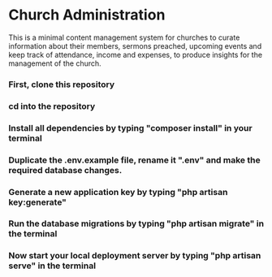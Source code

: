 # Church Administration
This is a minimal content management system for churches to curate information about their members, sermons preached, upcoming events and keep track of attendance, income and expenses, to produce insights for the management of the church.

### First, clone this repository

### cd into the repository

### Install all dependencies by typing "composer install" in your terminal

### Duplicate the .env.example file, rename it ".env" and make the required database changes.

### Generate a new application key by typing "php artisan key:generate"

### Run the database migrations by typing "php artisan migrate" in the terminal

### Now start your local deployment server by typing "php artisan serve" in the terminal